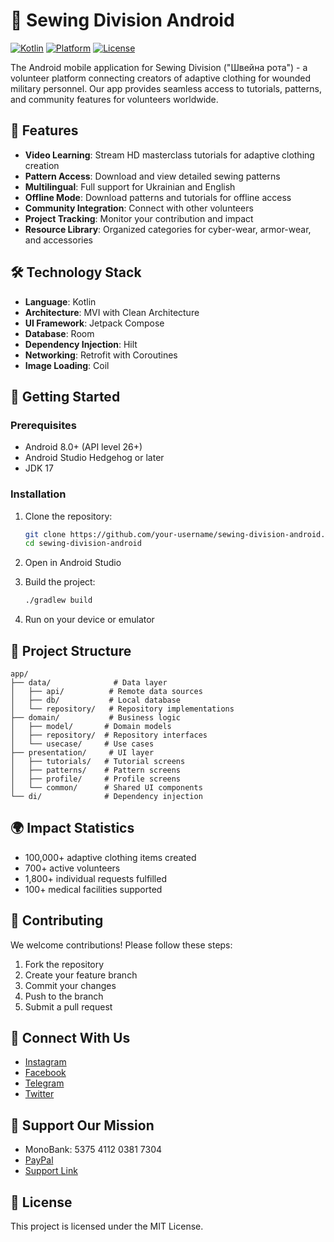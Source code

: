 # 🧵 Sewing Division Android
[![Kotlin](https://img.shields.io/badge/Kotlin-2.0-purple.svg)](https://kotlinlang.org/)
[![Platform](https://img.shields.io/badge/Platform-Android-green.svg)](https://www.android.com/)
[![License](https://img.shields.io/badge/License-MIT-blue.svg)](LICENSE)

The Android mobile application for Sewing Division ("Швейна рота") - a volunteer platform connecting creators of adaptive clothing for wounded military personnel. Our app provides seamless access to tutorials, patterns, and community features for volunteers worldwide.

## 📱 Features
* **Video Learning**: Stream HD masterclass tutorials for adaptive clothing creation
* **Pattern Access**: Download and view detailed sewing patterns
* **Multilingual**: Full support for Ukrainian and English
* **Offline Mode**: Download patterns and tutorials for offline access
* **Community Integration**: Connect with other volunteers
* **Project Tracking**: Monitor your contribution and impact
* **Resource Library**: Organized categories for cyber-wear, armor-wear, and accessories

## 🛠️ Technology Stack
* **Language**: Kotlin
* **Architecture**: MVI with Clean Architecture
* **UI Framework**: Jetpack Compose
* **Database**: Room
* **Dependency Injection**: Hilt
* **Networking**: Retrofit with Coroutines
* **Image Loading**: Coil

## 🚀 Getting Started
### Prerequisites
* Android 8.0+ (API level 26+)
* Android Studio Hedgehog or later
* JDK 17

### Installation
1. Clone the repository:
   ```bash
   git clone https://github.com/your-username/sewing-division-android.git
   cd sewing-division-android
   ```

2. Open in Android Studio

3. Build the project:
   ```bash
   ./gradlew build
   ```

4. Run on your device or emulator

## 📂 Project Structure
```plaintext
app/
├── data/              # Data layer
│   ├── api/          # Remote data sources
│   ├── db/           # Local database
│   └── repository/   # Repository implementations
├── domain/           # Business logic
│   ├── model/       # Domain models
│   ├── repository/  # Repository interfaces
│   └── usecase/     # Use cases
├── presentation/     # UI layer
│   ├── tutorials/   # Tutorial screens
│   ├── patterns/    # Pattern screens
│   ├── profile/     # Profile screens
│   └── common/      # Shared UI components
└── di/              # Dependency injection
```

## 🌍 Impact Statistics
* 100,000+ adaptive clothing items created
* 700+ active volunteers
* 1,800+ individual requests fulfilled
* 100+ medical facilities supported

## 🤝 Contributing
We welcome contributions! Please follow these steps:
1. Fork the repository
2. Create your feature branch
3. Commit your changes
4. Push to the branch
5. Submit a pull request

## 📱 Connect With Us
* [Instagram](https://www.instagram.com/shveina_rota)
* [Facebook](https://www.facebook.com/profile.php?id=100083407995435)
* [Telegram](https://t.me/shveina_rota)
* [Twitter](https://twitter.com/ShveinaRota)

## 💝 Support Our Mission
* MonoBank: 5375 4112 0381 7304
* [PayPal](mailto:marishka.polo@gmail.com)
* [Support Link](https://send.monobank.ua/jar/5VV7zhDJGY)

## 📄 License
This project is licensed under the MIT License.
